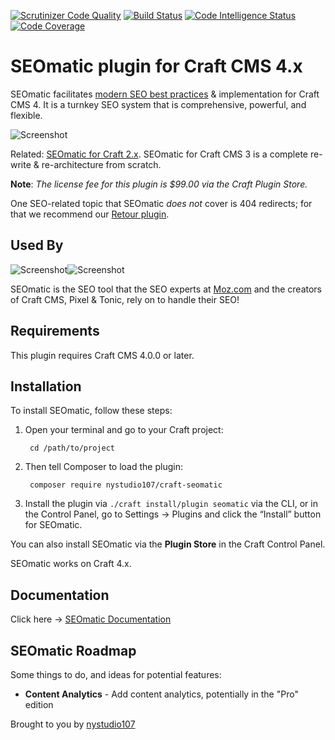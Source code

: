 [![Scrutinizer Code Quality](https://scrutinizer-ci.com/g/nystudio107/craft-seomatic/badges/quality-score.png?b=v4)](https://scrutinizer-ci.com/g/nystudio107/craft-seomatic/?branch=v4) [![Build Status](https://scrutinizer-ci.com/g/nystudio107/craft-seomatic/badges/build.png?b=v4)](https://scrutinizer-ci.com/g/nystudio107/craft-seomatic/build-status/v4) 
[![Code Intelligence Status](https://scrutinizer-ci.com/g/nystudio107/craft-seomatic/badges/code-intelligence.svg?b=v4)](https://scrutinizer-ci.com/code-intelligence) [![Code Coverage](https://scrutinizer-ci.com/g/nystudio107/craft-seomatic/badges/coverage.png?b=v4)](https://scrutinizer-ci.com/g/nystudio107/craft-seomatic/?branch=v4)

# SEOmatic plugin for Craft CMS 4.x

SEOmatic facilitates [modern SEO best practices](https://nystudio107.com/blog/modern-seo-snake-oil-vs-substance) & implementation for Craft CMS 4. It is a turnkey SEO system that is comprehensive, powerful, and flexible.

![Screenshot](./docs/docs/resources/img/plugin-banner.jpg)

Related: [SEOmatic for Craft 2.x](https://github.com/nystudio107/seomatic). SEOmatic for Craft CMS 3 is a complete re-write & re-architecture from scratch.

**Note**: _The license fee for this plugin is $99.00 via the Craft Plugin Store._

One SEO-related topic that SEOmatic _does not_ cover is 404 redirects; for that we recommend our [Retour plugin](https://github.com/nystudio107/craft-retour).

## Used By

![Screenshot](./docs/docs/resources/img/moz-logo-blue.png)![Screenshot](./docs/docs/resources/img/craft-cms-logo.png)

SEOmatic is the SEO tool that the SEO experts at [Moz.com](https://moz.com/) and the creators of Craft CMS, Pixel & Tonic, rely on to handle their SEO!

## Requirements

This plugin requires Craft CMS 4.0.0 or later.

## Installation

To install SEOmatic, follow these steps:

1. Open your terminal and go to your Craft project:

        cd /path/to/project

2. Then tell Composer to load the plugin:

        composer require nystudio107/craft-seomatic

3. Install the plugin via `./craft install/plugin seomatic` via the CLI, or in the Control Panel, go to Settings → Plugins and click the “Install” button for SEOmatic.

You can also install SEOmatic via the **Plugin Store** in the Craft Control Panel.

SEOmatic works on Craft 4.x.

## Documentation

Click here -> [SEOmatic Documentation](https://nystudio107.com/plugins/seomatic/documentation)

## SEOmatic Roadmap

Some things to do, and ideas for potential features:

* **Content Analytics** - Add content analytics, potentially in the "Pro" edition

Brought to you by [nystudio107](https://nystudio107.com/)
